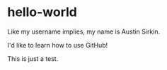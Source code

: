 # hello-world

Like my username implies, my name is Austin Sirkin.

I'd like to learn how to use GitHub!

This is just a test.
